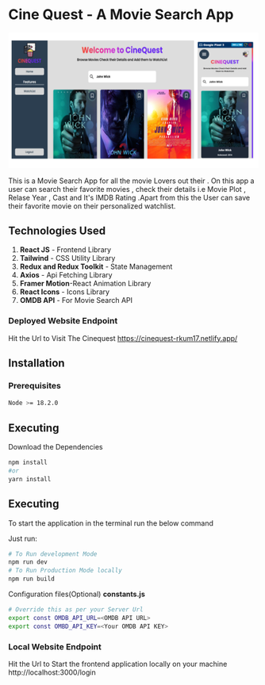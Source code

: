 # Cine Quest - A Movie Search App
![cinequest-images](public/assests/Images/cine-quest.png)

This is a Movie Search App for all the movie Lovers out their . On this app a user can search their favorite movies , check their details i.e Movie Plot , Relase Year , Cast and It's IMDB Rating .Apart from this the User can save their favorite movie on their personalized watchlist.

## Technologies Used
1) **React JS** - Frontend Library
2) **Tailwind** - CSS Utility Library
3) **Redux and Redux Toolkit** - State Management
4) **Axios** - Api Fetching Library
5) **Framer Motion**-React Animation Library
6) **React Icons** - Icons Library
7) **OMDB API** - For Movie Search API

### Deployed Website Endpoint
Hit the Url to Visit The Cinequest
https://cinequest-rkum17.netlify.app/ 

## Installation
### Prerequisites
```bash
Node >= 18.2.0
```
## Executing
Download the Dependencies
```bash
npm install 
#or
yarn install
```

## Executing

To start the application in the terminal run the below command

Just run:

```bash
# To Run development Mode
npm run dev
# To Run Production Mode locally
npm run build 
```

Configuration files(Optional)
 **constants.js**
```bash
# Override this as per your Server Url
export const OMDB_API_URL=<OMDB API URL>
export const OMBD_API_KEY=<Your OMDB API KEY>
```` 

### Local Website Endpoint
Hit the Url to Start the frontend application locally on your machine
http://localhost:3000/login  


<!-- MARKDOWN LINKS & IMAGES -->
[cinequest-images]:public/assests/Images/cine-quest.png
